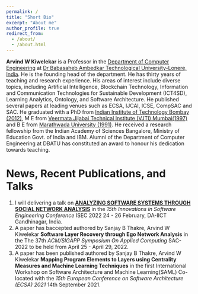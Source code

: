 ```yaml
---
permalink: /
title: "Short Bio"
excerpt: "About me"
author_profile: true
redirect_from: 
  - /about/
  - /about.html
---
```


**Arvind W Kiwelekar** is a Professor in the [Department of Computer Engineering](http://cse.dbatu.ac.in/) at [Dr Babasaheb Ambedkar Technological University-Lonere, India](https://dbatu.ac.in/). He is the founding head of the department. He has thirty years of teaching and research experience. His areas of interest include diverse topics, including Artificial Intelligence, Blockchain Technology, Information and Communication Technologies for Sustainable Development (ICT4SD), Learning Analytics, Ontology, and Software Architecture. He published several papers at leading venues such as ECSA, IJCAI, ICSE, CompSAC and SAC. He graduated with a PhD from [Indian Institute of Technology Bombay (2012)](https://www.cse.iitb.ac.in/), M E from [Veermata Jijabai Technical Institute (VJTI) Mumbai(1997)](https://vjti.ac.in/) and B E from [Marathwada University (1991)](https://www.sggs.ac.in/). He received a research fellowship from the Indian Academy of Sciences Bangalore, Ministry of Education Govt. of India and IBM. Alumni of the Department of Computer Engineering at DBATU has constituted an award to honour his dedication towards teaching.




News, Recent Publications, and Talks
======

1. I will delivering a talk on **[ANALYZING SOFTWARE SYSTEMS THROUGH SOCIAL NETWORK ANALYSIS](https://isoft.acm.org/isec2022/tech_sna)** in the *15th Innovations in Software Engineering Conference* ISEC 2022 24 - 26 February, DA-IICT Gandhinagar, India.
2. A paper has baccepted authored by Sanjay B Thakre, Arvind W Kiwelekar  **Software Layer Recovery through Ego Network Analysis** in the   The 37th *ACM/SIGAPP Symposium On Applied Computing*  SAC-2022 to be held from April 25 - April 29, 2022.
3. A paper has been published authored by Sanjay B Thakre, Arvind W Kiwelekar  **Mapping Program Elements to Layers using Centrality Measures and Machine Learning Techniques** in the   first International Workshop on Software Architecture and Machine Learning(SAML) Co-located with the *15th European Conference on Software Architecture (ECSA) 2021* 14th  September 2021.
 
